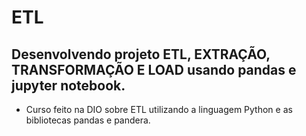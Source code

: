 # ETL

## Desenvolvendo projeto ETL, EXTRAÇÃO, TRANSFORMAÇÃO E LOAD usando pandas e jupyter notebook.
* Curso feito na DIO sobre ETL utilizando a linguagem Python e as bibliotecas pandas e pandera.
